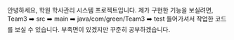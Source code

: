 안녕하세요, 학원 학사관리 시스템 프로젝트입니다.
제가 구현한 기능을 보실려면,
Team3 ➡️ src ➡️ main ➡️ java/com/green/Team3 ➡️ test
들어가셔서 작업한 코드를 보실 수 있습니다.
부족면이 있겠지만 꾸준히 공부하겠습니다.
